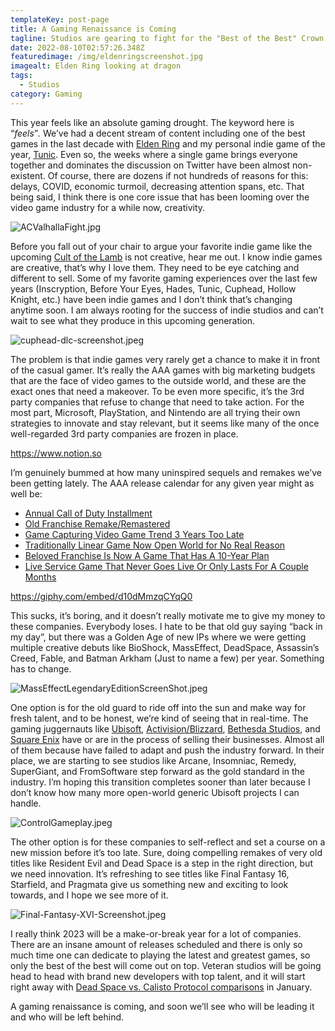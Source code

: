 ```yaml
---
templateKey: post-page
title: A Gaming Renaissance is Coming
tagline: Studios are gearing to fight for the "Best of the Best" Crown
date: 2022-08-10T02:57:26.348Z
featuredimage: /img/eldenringscreenshot.jpg
imagealt: Elden Ring looking at dragon
tags:
  - Studios
category: Gaming
---
```

This year feels like an absolute gaming drought. The keyword here is “*feels*”*.* We’ve had a decent stream of content including one of the best games in the last decade with [Elden Ring](https://cantpause.com/reviews/elden-ring/) and my personal indie game of the year, [Tunic](https://cantpause.com/reviews/tunic/). Even so, the weeks where a single game brings everyone together and dominates the discussion on Twitter have been almost non-existent. Of course, there are dozens if not hundreds of reasons for this: delays, COVID, economic turmoil, decreasing attention spans, etc. That being said, I think there is one core issue that has been looming over the video game industry for a while now, creativity. 

![ACValhallaFight.jpg](/img/acvalhallafight.jpg "AC Valhalla Fight Screenshot")

Before you fall out of your chair to argue your favorite indie game like the upcoming [Cult of the Lamb](https://www.pushsquare.com/news/2022/08/devolver-digital-details-cult-of-the-lamb-gameplay-mechanics-and-playtime-ahead-of-launch) is not creative, hear me out. I know indie games are creative, that’s why I love them. They need to be eye catching and different to sell. Some of my favorite gaming experiences over the last few years (Inscryption, Before Your Eyes, Hades, Tunic, Cuphead, Hollow Knight, etc.) have been indie games and I don’t think that’s changing anytime soon. I am always rooting for the success of indie studios and can’t wait to see what they produce in this upcoming generation.

![cuphead-dlc-screenshot.jpeg](/img/cuphead-dlc-screenshot.jpeg "Cuphead snowman boss fight")

The problem is that indie games very rarely get a chance to make it in front of the casual gamer. It’s really the AAA games with big marketing budgets that are the face of video games to the outside world, and these are the exact ones that need a makeover. To be even more specific, it’s the 3rd party companies that refuse to change that need to take action. For the most part, Microsoft, PlayStation, and Nintendo are all trying their own strategies to innovate and stay relevant, but it seems like many of the once well-regarded 3rd party companies are frozen in place.

<https://www.notion.so>

I’m genuinely bummed at how many uninspired sequels and remakes we’ve been getting lately. The AAA release calendar for any given year might as well be:

* [Annual Call of Duty Installment](https://www.gamespot.com/articles/cod-modern-warfare-2-multiplayer-warzone-2-0-reveals-coming-in-september/1100-6506221/)
* [Old Franchise Remake/Remastered](https://www.ign.com/articles/saints-row-preview-gameplay-impressions-hands-on-demo)
* [Game Capturing Video Game Trend 3 Years Too Late](https://www.theverge.com/2022/7/7/23197741/skull-and-bones-ubisoft-forward-trailer-release-date)
* [Traditionally Linear Game Now Open World for No Real Reason](https://www.polygon.com/23150275/sonic-frontiers-sega-new-gameplay-footage-open-world)
* [Beloved Franchise Is Now A Game That Has A 10-Year Plan](https://www.destructoid.com/halo-infinite-is-apparently-the-start-of-the-next-10-years-of-halo-with-no-sequel-plans/)
* [Live Service Game That Never Goes Live Or Only Lasts For A Couple Months](https://www.bloomberg.com/news/articles/2021-11-03/take-two-s-2k-cancels-53-million-game-from-developer-hangar-13)

<https://giphy.com/embed/d10dMmzqCYqQ0>

This sucks, it’s boring, and it doesn’t really motivate me to give my money to these companies. Everybody loses. I hate to be that old guy saying “back in my day”, but there was a Golden Age of new IPs where we were getting multiple creative debuts like BioShock, MassEffect, DeadSpace, Assassin’s Creed, Fable, and Batman Arkham (Just to name a few) per year. Something has to change.

![MassEffectLegendaryEditionScreenShot.jpeg](/img/masseffectlegendaryeditionscreenshot.jpeg "Mass Effect Legendary Edition Screenshot")

One option is for the old guard to ride off into the sun and make way for fresh talent, and to be honest, we’re kind of seeing that in real-time. The gaming juggernauts like [Ubisoft](https://kotaku.com/assassin-s-creed-far-cry-tencent-ubisoft-acquisition-1849370656), [Activision/Blizzard](https://www.ign.com/articles/xbox-activision-blizzard-buy-acquisition-acquired), [Bethesda Studios](https://www.theverge.com/2021/3/9/22319124/microsoft-bethesda-acquisition-complete-finalized), and [Square Enix](https://www.videogameschronicle.com/news/square-enix-has-reportedly-confirmed-its-looking-to-sell-stakes-in-its-studios/) have or are in the process of selling their businesses. Almost all of them because have failed to adapt and push the industry forward. In their place, we are starting to see studios like Arcane, Insomniac, Remedy, SuperGiant, and FromSoftware step forward as the gold standard in the industry. I’m hoping this transition completes sooner than later because I don’t know how many more open-world generic Ubisoft projects I can handle.

![ControlGameplay.jpeg](/img/controlgameplay.jpeg "Control Levitating Battle Fight")

The other option is for these companies to self-reflect and set a course on a new mission before it’s too late. Sure, doing compelling remakes of very old titles like Resident Evil and Dead Space is a step in the right direction, but we need innovation. It’s refreshing to see titles like Final Fantasy 16, Starfield, and Pragmata give us something new and exciting to look towards, and I hope we see more of it.

![Final-Fantasy-XVI-Screenshot.jpeg](/img/final-fantasy-xvi-screenshot.jpeg "FF16 Environment Photo")

I really think 2023 will be a make-or-break year for a lot of companies. There are an insane amount of releases scheduled and there is only so much time one can dedicate to playing the latest and greatest games, so only the best of the best will come out on top. Veteran studios will be going head to head with brand new developers with top talent, and it will start right away with [Dead Space vs. Calisto Protocol comparisons](https://www.gamesradar.com/the-callisto-protocol-interview-preview-e3-2022/) in January. 

A gaming renaissance is coming, and soon we’ll see who will be leading it and who will be left behind.